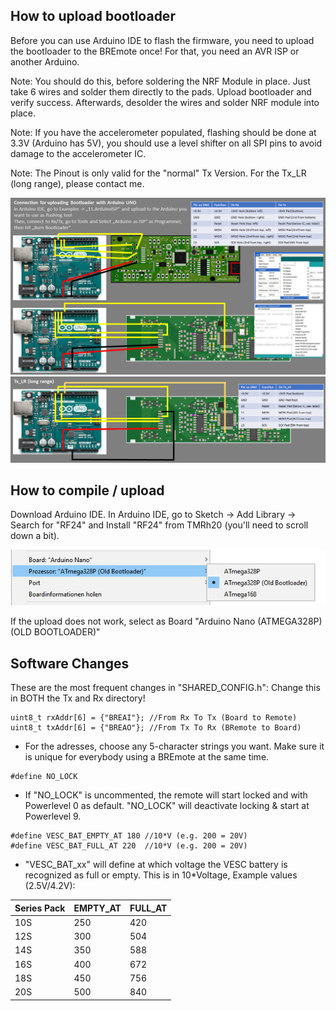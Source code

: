 ## How to upload bootloader
Before you can use Arduino IDE to flash the firmware, you need to upload the bootloader to the BREmote once!
For that, you need an AVR ISP or another Arduino.

Note: You should do this, before soldering the NRF Module in place. Just take 6 wires and solder them directly to the pads. Upload bootloader and verify success. Afterwards, desolder the wires and solder NRF module into place.

Note: If you have the accelerometer populated, flashing should be done at 3.3V (Arduino has 5V), you should use a level shifter on all SPI pins to avoid damage to the accelerometer IC.

Note: The Pinout is only valid for the "normal" Tx Version. For the Tx_LR (long range), please contact me.

![ISP](ISPConnection.png)
![ISP_LR](ISPConnection-LR.png)

## How to compile / upload

Download Arduino IDE.
In Arduino IDE, go to Sketch -> Add Library -> Search for "RF24" and Install "RF24" from TMRh20 (you'll need to scroll down a bit).

![Board](BoardSelection.png)

If the upload does not work, select as Board "Arduino Nano (ATMEGA328P) (OLD BOOTLOADER)"

## Software Changes
These are the most frequent changes in "SHARED_CONFIG.h":
Change this in BOTH the Tx and Rx directory!
```
uint8_t rxAddr[6] = {"BREAI"}; //From Rx To Tx (Board to Remote)
uint8_t txAddr[6] = {"BREAO"}; //From Tx To Rx (BRemote to Board)
```
* For the adresses, choose any 5-character strings you want. Make sure it is unique for everybody using a BREmote at the same time.
```
#define NO_LOCK
```
* If "NO_LOCK" is uncommented, the remote will start locked and with Powerlevel 0 as default. "NO_LOCK" will deactivate locking & start at Powerlevel 9.
```
#define VESC_BAT_EMPTY_AT 180 //10*V (e.g. 200 = 20V)
#define VESC_BAT_FULL_AT 220  //10*V (e.g. 200 = 20V)
```
* "VESC_BAT_xx" will define at which voltage the VESC battery is recognized as full or empty.
This is in 10*Voltage, Example values (2.5V/4.2V):

| Series Pack | EMPTY_AT | FULL_AT |
| --- | --- | --- |
| 10S | 250 | 420 |
| 12S | 300 | 504 |
| 14S | 350 | 588 |
| 16S | 400 | 672 |
| 18S | 450 | 756 |
| 20S | 500 | 840 |